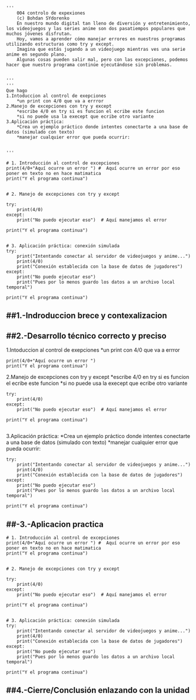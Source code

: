 ```
'''
    004 controlo de expexiones
    (c) Bohdan SYdorenko
    En nuestro mundo digital tan lleno de diversión y entretenimiento, los videojuegos y las series anime son dos pasatiempos populares que muchos jóvenes disfrutan.
    Hoy, vamos a aprender cómo manejar errores en nuestros programas utilizando estructuras como try y except. 
    Imagina que estás jugando a un videojuego mientras ves una serie anime en segundo plano. 
    Algunas cosas pueden salir mal, pero con las excepciones, podemos hacer que nuestro programa continúe ejecutándose sin problemas.


'''
'''
Que hago
1.Intoduccion al control de exepciones
    *un print con 4/0 que va a errror
2.Manejo de excepciones con try y except
    *escribe 4/0 en try si es funcion el ecribe este funcion 
    *si no puede usa la execept que ecribe otro variante 
3.Aplicación práctica:
    *Crea un ejemplo práctico donde intentes conectarte a una base de datos (simulado con texto) 
    *manejar cualquier error que pueda ocurrir:


'''

# 1. Introducción al control de excepciones
print(4/0+"Aquí ocurre un error ") #  Aquí ocurre un error por eso poner en texto no en hace matimatica
print("Y el programa continua")


# 2. Manejo de excepciones con try y except

try:
    print(4/0)  
except:
    print("No puedo ejecutar eso")  # Aquí manejamos el error

print("Y el programa continua")


# 3. Aplicación práctica: conexión simulada
try:
    print("Intentando conectar al servidor de videojuegos y anime...")
    print(4/0)
    print("Conexión establecida con la base de datos de jugadores")
except:
    print("No puedo ejecutar eso")
    print("Pues por lo menos guardo los datos a un archivo local temporal")

print("Y el programa continua")
```

##1.-Indroduccion brece y contexalizacion
---




##2.-Desarrollo técnico correcto y preciso
---
1.Intoduccion al control de exepciones
    *un print con 4/0 que va a errror
```
print(4/0+"Aquí ocurre un error ") 
print("Y el programa continua")
```

2.Manejo de excepciones con try y except
    *escribe 4/0 en try si es funcion el ecribe este funcion 
    *si no puede usa la execept que ecribe otro variante 
```
try:
    print(4/0)  
except:
    print("No puedo ejecutar eso")  # Aquí manejamos el error

print("Y el programa continua")
       
```
3.Aplicación práctica:
    *Crea un ejemplo práctico donde intentes conectarte a una base de datos (simulado con texto) 
    *manejar cualquier error que pueda ocurrir:
```
try:
    print("Intentando conectar al servidor de videojuegos y anime...")
    print(4/0)
    print("Conexión establecida con la base de datos de jugadores")
except:
    print("No puedo ejecutar eso")
    print("Pues por lo menos guardo los datos a un archivo local temporal")

print("Y el programa continua")
```



##-3.-Aplicacion practica
---
```
# 1. Introducción al control de excepciones
print(4/0+"Aquí ocurre un error ") #  Aquí ocurre un error por eso poner en texto no en hace matimatica
print("Y el programa continua")


# 2. Manejo de excepciones con try y except

try:
    print(4/0)  
except:
    print("No puedo ejecutar eso")  # Aquí manejamos el error

print("Y el programa continua")


# 3. Aplicación práctica: conexión simulada
try:
    print("Intentando conectar al servidor de videojuegos y anime...")
    print(4/0)
    print("Conexión establecida con la base de datos de jugadores")
except:
    print("No puedo ejecutar eso")
    print("Pues por lo menos guardo los datos a un archivo local temporal")

print("Y el programa continua")
```

##4.-Cierre/Conclusión enlazando con la unidad
---


